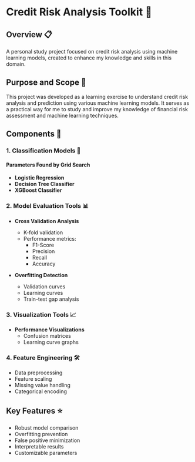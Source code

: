 # Credit Risk Analysis Toolkit 🎯

## Overview 📋
A personal study project focused on credit risk analysis using machine learning models, created to enhance my knowledge and skills in this domain.

## Purpose and Scope 🎯
This project was developed as a learning exercise to understand credit risk analysis and prediction using various machine learning models. It serves as a practical way for me to study and improve my knowledge of financial risk assessment and machine learning techniques.

## Components 🔧

### 1. Classification Models 🤖
#### Parameters Found by Grid Search
- **Logistic Regression**
- **Decision Tree Classifier**
- **XGBoost Classifier**


### 2. Model Evaluation Tools 📊
- **Cross Validation Analysis**
  - K-fold validation
  - Performance metrics:
    - F1-Score
    - Precision
    - Recall
    - Accuracy

- **Overfitting Detection**
  - Validation curves
  - Learning curves
  - Train-test gap analysis

### 3. Visualization Tools 📈
- **Performance Visualizations**
  - Confusion matrices
  - Learning curve graphs

### 4. Feature Engineering 🛠️
- Data preprocessing
- Feature scaling
- Missing value handling
- Categorical encoding

## Key Features ⭐
- Robust model comparison
- Overfitting prevention
- False positive minimization
- Interpretable results
- Customizable parameters
